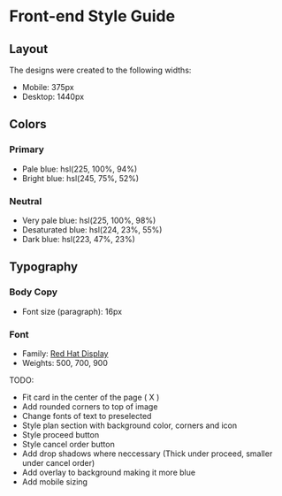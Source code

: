 # Front-end Style Guide

## Layout

The designs were created to the following widths:

- Mobile: 375px
- Desktop: 1440px

## Colors

### Primary

- Pale blue: hsl(225, 100%, 94%)
- Bright blue: hsl(245, 75%, 52%)

### Neutral

- Very pale blue: hsl(225, 100%, 98%)
- Desaturated blue: hsl(224, 23%, 55%)
- Dark blue: hsl(223, 47%, 23%)

## Typography

### Body Copy

- Font size (paragraph): 16px

### Font

- Family: [Red Hat Display](https://fonts.google.com/specimen/Red+Hat+Display)
- Weights: 500, 700, 900

TODO: 
- Fit card in the center of the page ( X )
- Add rounded corners to top of image
- Change fonts of text to preselected
- Style plan section with background color, corners and icon
- Style proceed button
- Style cancel order button
- Add drop shadows where neccessary (Thick under proceed, smaller under cancel order)
- Add overlay to background making it more blue
- Add mobile sizing